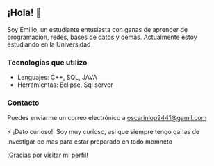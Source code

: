 ## ¡Hola! 👋

Soy Emilio, un estudiante entusiasta con ganas de aprender de programacion, redes, bases de datos y demas. Actualmente estoy estudiando en la Universidad


### Tecnologías que utilizo

- Lenguajes: C++, SQL, JAVA
- Herramientas: Eclipse, Sql server 

### Contacto

Puedes enviarme un correo electrónico a oscarinlop2441@gamil.com 

⚡ ¡Dato curioso!: Soy muy curioso, asi que siempre tengo ganas de investigar de mas para estar preparado en todo momneto 

¡Gracias por visitar mi perfil!
